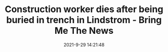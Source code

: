---
"title": "Construction worker dies after being buried in trench in Lindstrom - Bring Me The News"
"date": "2021-9-29 14:21:48"
"feed_name": "GOOGLENEWSCONSTRUCTION"
"feed_website": "https://news.google.com/search?q=construction%2Bincident&hl=en-US&gl=US&ceid=US:en"
"feed_rss": "https://news.google.com/rss/search?q=construction%2Bincident&hl=en-US&gl=US&ceid=US:en"
"link": "https://bringmethenews.com/minnesota-news/construction-worker-dies-after-being-buried-in-trench-in-lindstrom"
"source": "{'href': 'https://bringmethenews.com', 'title': 'Bring Me The News'}"
"file": "_posts/2021-1-1-2a6f857d942cbbbd9c45314a7b3c44e1e92f47d2.md"
"accident": "1"
"drilling": "0"
"dead": "1"
"injured": "0"
"arrested": "0"
"where": "construction site"
"causes": "burial"
"place": "lindstrom"
"place_uri": "http://en.wikipedia.org/wiki/Lindstrom%2C_Minnesota"
---